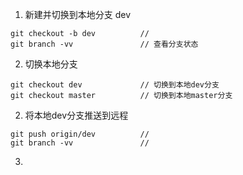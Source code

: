 1. 新建并切换到本地分支 dev
```
git checkout -b dev          // 
git branch -vv               // 查看分支状态
```

2. 切换本地分支
```
git checkout dev             // 切换到本地dev分支
git checkout master          // 切换到本地master分支
```

2. 将本地dev分支推送到远程
```
git push origin/dev          //
git branch -vv               //
```

3. 
```
```

